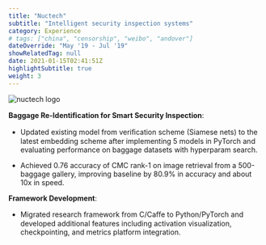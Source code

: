 ```yaml
---
title: "Nuctech"
subtitle: "Intelligent security inspection systems"
category: Experience
# tags: ["china", "censorship", "weibo", "andover"]
dateOverride: "May '19 - Jul '19"
showRelatedTag: null
date: 2021-01-15T02:41:51Z
highlightSubtitle: true
weight: 3
---
```


![nuctech logo](https://lh3.googleusercontent.com/proxy/xbuVt4o-88xBfegYem84mHBu8Ub5OTEpQsbPffCO2Zt0eu72XiCqrGOc3oDbRjqkgn6dFUZViXguGZNdywcTivOnUgWgnN9u4j-60F1cqzzuhRFHMFbRqVPx8zVr)

**Baggage Re-Identiﬁcation for Smart Security Inspection**: 

* Updated existing model from veriﬁcation scheme (Siamese nets) to the latest embedding scheme after implementing 5 models in PyTorch and evaluating performance on baggage datasets with hyperparam search. 

* Achieved 0.76 accuracy of CMC rank-1 on image retrieval from a 500-baggage gallery, improving baseline by 80.9% in accuracy and about 10x in speed. 

**Framework Development**: 

* Migrated research framework from C/Caﬀe to Python/PyTorch and developed additional features including activation visualization, checkpointing, and metrics platform integration.